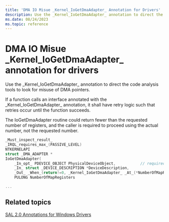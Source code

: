 ```yaml
---
title: 'DMA IO Misue _Kernel_IoGetDmaAdapter_ Annotation for Drivers'
description: Use the _Kernel_IoGetDmaAdapter_ annotation to direct the code analysis tools to look for misuse of DMA pointers.
ms.date: 08/24/2023
ms.topic: reference
---
```


# DMA IO Misue \_Kernel\_IoGetDmaAdapter\_ annotation for drivers

Use the \_Kernel\_IoGetDmaAdapter\_ annotation to direct the code analysis tools to look for misuse of DMA pointers.

If a function calls an interface annotated with the \_Kernel\_IoGetDmaAdapter\_ annotation, it shall have retry logic such that retries occur until the function succeeds.

The IoGetDmaAdapter routine could return fewer than the requested number of registers, and the caller is required to proceed using the actual number, not the requested number.

```cpp
_Must_inspect_result_
_IRQL_requires_max_(PASSIVE_LEVEL)
NTKERNELAPI
struct _DMA_ADAPTER *
IoGetDmaAdapter(
    _In_opt_ PDEVICE_OBJECT PhysicalDeviceObject,           // required for PnP drivers
    _In_ struct _DEVICE_DESCRIPTION *DeviceDescription,
    _Out_ _When_(return!=0, _Kernel_IoGetDmaAdapter_ _At_(*NumberOfMapRegisters, _Must_inspect_result_))
    PULONG NumberOfMapRegisters

...

```

## <span id="related_topics"></span>Related topics

[SAL 2.0 Annotations for Windows Drivers](sal-2-annotations-for-windows-drivers.md)

